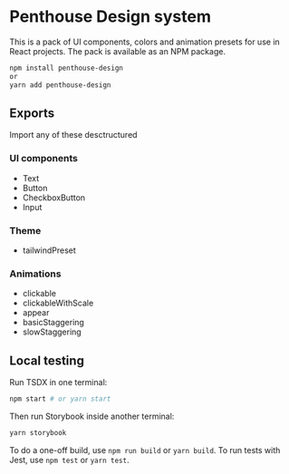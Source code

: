 # Penthouse Design system
This is a pack of UI components, colors and animation presets for use in React projects. The pack is available as an NPM package.

```bash
npm install penthouse-design
or
yarn add penthouse-design
```

## Exports
Import any of these desctructured
### UI components
- Text
- Button
- CheckboxButton
- Input

### Theme
- tailwindPreset

### Animations
- clickable
- clickableWithScale
- appear
- basicStaggering
- slowStaggering

## Local testing

Run TSDX in one terminal:

```bash
npm start # or yarn start
```

Then run Storybook inside another terminal:

```bash
yarn storybook
```

To do a one-off build, use `npm run build` or `yarn build`.
To run tests with Jest, use `npm test` or `yarn test`.
